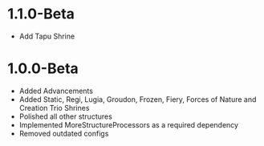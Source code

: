 # 1.1.0-Beta
- Add Tapu Shrine

# 1.0.0-Beta
- Added Advancements
- Added Static, Regi, Lugia, Groudon, Frozen, Fiery, Forces of Nature and Creation Trio Shrines
- Polished all other structures
- Implemented MoreStructureProcessors as a required dependency
- Removed outdated configs